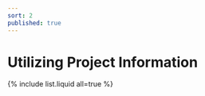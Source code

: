 ```yaml
---
sort: 2
published: true
---
```


# Utilizing Project Information

{% include list.liquid all=true %}
